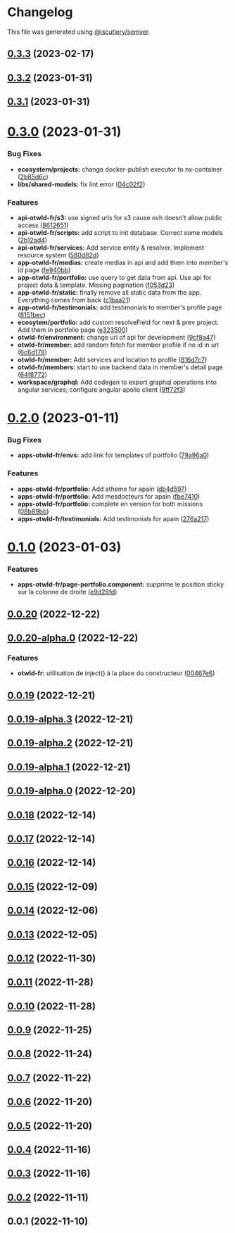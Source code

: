 # Changelog

This file was generated using [@jscutlery/semver](https://github.com/jscutlery/semver).

## [0.3.3](https://github.com/otwld/ecosystem/compare/apps-otwld-fr-0.3.2...apps-otwld-fr-0.3.3) (2023-02-17)



## [0.3.2](https://github.com/otwld/ecosystem/compare/apps-otwld-fr-0.3.1...apps-otwld-fr-0.3.2) (2023-01-31)



## [0.3.1](https://github.com/otwld/ecosystem/compare/apps-otwld-fr-0.3.0...apps-otwld-fr-0.3.1) (2023-01-31)



# [0.3.0](https://github.com/otwld/ecosystem/compare/apps-otwld-fr-0.2.0...apps-otwld-fr-0.3.0) (2023-01-31)


### Bug Fixes

* **ecosystem/projects:** change docker-publish executor to nx-container ([2b85d6c](https://github.com/otwld/ecosystem/commit/2b85d6ce9ba11aa048ce4cb04f5b127d4b775ed5))
* **libs/shared-models:** fix lint error ([04c02f2](https://github.com/otwld/ecosystem/commit/04c02f24fe0bce40108b8d0fb960fb96c36523fe))


### Features

* **api-otwld-fr/s3:** use signed urls for s3 cause ovh doesn't allow public access ([8612651](https://github.com/otwld/ecosystem/commit/8612651e83142140a0d6519cd25e559f1673d568))
* **api-otwld-fr/scripts:** add script to init database. Correct some models ([2b12ad4](https://github.com/otwld/ecosystem/commit/2b12ad4de46dc7f31c35f5f39b9d1de462925c26))
* **api-otwld-fr/services:** Add service entity & resolver. Implement resource system ([580d82d](https://github.com/otwld/ecosystem/commit/580d82d8bb39c4970ea01858d24d98da25fc12ad))
* **app-otwld-fr/medias:** create medias in api and add them into member's id page ([fe940bb](https://github.com/otwld/ecosystem/commit/fe940bbf1b4ac3db0566c5bc7ae962723371de2c))
* **app-otwld-fr/portfolio:** use query to get data from api. Use api for project data & template. Missing pagination ([f053d23](https://github.com/otwld/ecosystem/commit/f053d23a3835b521c5db04ccf2c72bceb06d8eb2))
* **app-otwld-fr/static:** finally remove all static data from the app. Everything comes from back ([c1baa21](https://github.com/otwld/ecosystem/commit/c1baa216e7c76cb8531abbd8f6f5958498dd2e9f))
* **app-otwld-fr/testimonials:** add testimonials to member's profile page ([8151bec](https://github.com/otwld/ecosystem/commit/8151bec2134a75eb48b0b7ad98cbfe96bac36177))
* **ecosytem/portfolio:** add custom resolveField for next & prev project. Add them in portfolio page ([e323500](https://github.com/otwld/ecosystem/commit/e323500564d150a354cf983a8ba729cf727a9508))
* **otwld-fr/environment:** change url of api for development ([9cf8a47](https://github.com/otwld/ecosystem/commit/9cf8a4754e102f3f94373291c772704c06954334))
* **otwld-fr/member:** add random fetch for member profile if no id in url ([6c6d178](https://github.com/otwld/ecosystem/commit/6c6d17856e955dd56858f1cd5d7db457884fba20))
* **otwld-fr/member:** Add services and location to profile ([816d7c7](https://github.com/otwld/ecosystem/commit/816d7c78e96e6c6acce04d370b5a83f79a441136))
* **otwld-fr/members:** start to use backend data in member's detail page ([64f8772](https://github.com/otwld/ecosystem/commit/64f87725e4587be66728666d9802edd4573d7640))
* **workspace/graphql:** Add codegen to export graphql operations into angular services; configure angular apollo client ([9ff72f3](https://github.com/otwld/ecosystem/commit/9ff72f35548719b120b34a65aac91f94b0737c45))



# [0.2.0](https://github.com/otwld/ecosystem/compare/apps-otwld-fr-0.1.0...apps-otwld-fr-0.2.0) (2023-01-11)


### Bug Fixes

* **apps-otwld-fr/envs:** add link for templates of portfolio ([79a96a0](https://github.com/otwld/ecosystem/commit/79a96a02b94a7d5fb8467062633d0d050441fb03))


### Features

* **apps-otwld-fr/portfolio:** Add atheme for apain ([db4d597](https://github.com/otwld/ecosystem/commit/db4d597b8e729ba847d60021a3122554dff4d4cd))
* **apps-otwld-fr/portfolio:** Add mesdocteurs for apain ([fbe7410](https://github.com/otwld/ecosystem/commit/fbe74109082821a2f7836ea45ae87045d55bda04))
* **apps-otwld-fr/portfolio:** complete en version for both missions ([08b89bb](https://github.com/otwld/ecosystem/commit/08b89bb8d7b62e3b5c028f4b7c89fd1c5f307967))
* **apps-otwld-fr/testimonials:** Add testimonials for apain ([276a217](https://github.com/otwld/ecosystem/commit/276a217ac40d9991a9dd5a0780bcb5238dedde18))



# [0.1.0](https://github.com/otwld/ecosystem/compare/apps-otwld-fr-0.0.20...apps-otwld-fr-0.1.0) (2023-01-03)


### Features

* **apps-otwld-fr/page-portfolio.component:** supprime le position sticky sur la colonne de droite ([e9d26fd](https://github.com/otwld/ecosystem/commit/e9d26fd36b81c044a7ed133cde54a8b087b9d9f0))



## [0.0.20](https://github.com/otwld/ecosystem/compare/apps-otwld-fr-0.0.20-alpha.0...apps-otwld-fr-0.0.20) (2022-12-22)



## [0.0.20-alpha.0](https://github.com/otwld/ecosystem/compare/apps-otwld-fr-0.0.19...apps-otwld-fr-0.0.20-alpha.0) (2022-12-22)


### Features

* **otwld-fr:** utilisation de inject() à la place du constructeur ([00467e6](https://github.com/otwld/ecosystem/commit/00467e6a622c3d6ce6f73910fa0d38c4ae70773f))



## [0.0.19](https://github.com/otwld/ecosystem/compare/apps-otwld-fr-0.0.19-alpha.3...apps-otwld-fr-0.0.19) (2022-12-21)



## [0.0.19-alpha.3](https://github.com/otwld/ecosystem/compare/apps-otwld-fr-0.0.19-alpha.2...apps-otwld-fr-0.0.19-alpha.3) (2022-12-21)



## [0.0.19-alpha.2](https://github.com/otwld/ecosystem/compare/apps-otwld-fr-0.0.19-alpha.1...apps-otwld-fr-0.0.19-alpha.2) (2022-12-21)



## [0.0.19-alpha.1](https://github.com/otwld/ecosystem/compare/apps-otwld-fr-0.0.19-alpha.0...apps-otwld-fr-0.0.19-alpha.1) (2022-12-21)



## [0.0.19-alpha.0](https://github.com/otwld/ecosystem/compare/apps-otwld-fr-0.0.18...apps-otwld-fr-0.0.19-alpha.0) (2022-12-20)



## [0.0.18](https://github.com/otwld/ecosystem/compare/apps-otwld-fr-0.0.17...apps-otwld-fr-0.0.18) (2022-12-14)



## [0.0.17](https://github.com/otwld/ecosystem/compare/apps-otwld-fr-0.0.16...apps-otwld-fr-0.0.17) (2022-12-14)



## [0.0.16](https://github.com/otwld/ecosystem/compare/apps-otwld-fr-0.0.15...apps-otwld-fr-0.0.16) (2022-12-14)



## [0.0.15](https://github.com/otwld/ecosystem/compare/apps-otwld-fr-0.0.14...apps-otwld-fr-0.0.15) (2022-12-09)



## [0.0.14](https://github.com/otwld/ecosystem/compare/apps-otwld-fr-0.0.13...apps-otwld-fr-0.0.14) (2022-12-06)



## [0.0.13](https://github.com/otwld/ecosystem/compare/apps-otwld-fr-0.0.12...apps-otwld-fr-0.0.13) (2022-12-05)



## [0.0.12](https://github.com/otwld/ecosystem/compare/apps-otwld-fr-0.0.11...apps-otwld-fr-0.0.12) (2022-11-30)



## [0.0.11](https://github.com/otwld/ecosystem/compare/apps-otwld-fr-0.0.10...apps-otwld-fr-0.0.11) (2022-11-28)



## [0.0.10](https://github.com/otwld/ecosystem/compare/apps-otwld-fr-0.0.9...apps-otwld-fr-0.0.10) (2022-11-28)



## [0.0.9](https://github.com/otwld/ecosystem/compare/apps-otwld-fr-0.0.8...apps-otwld-fr-0.0.9) (2022-11-25)



## [0.0.8](https://github.com/otwld/ecosystem/compare/apps-otwld-fr-0.0.7...apps-otwld-fr-0.0.8) (2022-11-24)



## [0.0.7](https://github.com/otwld/ecosystem/compare/apps-otwld-fr-0.0.6...apps-otwld-fr-0.0.7) (2022-11-22)



## [0.0.6](https://github.com/otwld/ecosystem/compare/apps-otwld-fr-0.0.5...apps-otwld-fr-0.0.6) (2022-11-20)



## [0.0.5](https://github.com/otwld/ecosystem/compare/apps-otwld-fr-0.0.4...apps-otwld-fr-0.0.5) (2022-11-20)



## [0.0.4](https://github.com/otwld/ecosystem/compare/apps-otwld-fr-0.0.3...apps-otwld-fr-0.0.4) (2022-11-16)



## [0.0.3](https://github.com/otwld/ecosystem/compare/apps-otwld-fr-0.0.2...apps-otwld-fr-0.0.3) (2022-11-16)



## [0.0.2](https://github.com/otwld/ecosystem/compare/apps-otwld-fr-0.0.1...apps-otwld-fr-0.0.2) (2022-11-11)



## 0.0.1 (2022-11-10)
